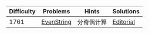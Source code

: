 | Difficulty | Problems | Hints | Solutions |
|------------|------------|-----------|-----------|
| 1761 | [EvenString](https://codeforces.com/contest/2086/problem/D) | 分奇偶计算 | [Editorial](https://github.com/aboutliu/Daily_Problem/blob/main/2025/04/04/solution/EvenString.md) |
